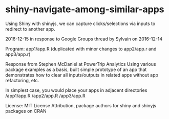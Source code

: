 # shiny-navigate-among-similar-apps
Using Shiny with shinyjs, we can capture clicks/selections via inputs to redirect to another app.

2016-12-15 in response to Google Groups thread by Sylvain on 2016-12-14

Program: app1/app.R (duplicated with minor changes to 
                     app2/app.r and app3/app.r)

Response from Stephen McDaniel at PowerTrip Analytics
Using various package examples as a basis, built simple prototype 
of an app that demonstrates how to clear all inputs/outputs in
related apps without app refactoring, etc.

In simplest case, you would place your apps in adjacent directories
/app1/app.R 
/app2/app.R
/app3/app.R

License: MIT License
Attribution, package authors for shiny and shinyjs packages on CRAN
